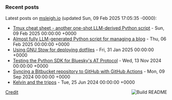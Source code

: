 ### Recent posts

<!-- blog starts -->
Latest posts on [msleigh.io](https://msleigh.io/) (updated Sun, 09 Feb 2025 17:05:35 -0000):
- [Tmux cheat sheet - another one-shot LLM-derived Python script](https://msleigh.io/blog/2025/02/09/tmux-cheat-sheet-another-one-shot-llm-derived-python-script/) - Sun, 09 Feb 2025 00:00:00 +0000
- [Almost fully LLM-generated Python script for managing a blog](https://msleigh.io/blog/2025/02/06/almost-fully-llm-generated-python-script-for-managing-a-blog/) - Thu, 06 Feb 2025 00:00:00 +0000
- [Using GNU Stow for deploying dotfiles](https://msleigh.io/blog/2025/01/31/using-gnu-stow-for-deploying-dotfiles/) - Fri, 31 Jan 2025 00:00:00 +0000
- [Testing the Python SDK for Bluesky's AT Protocol](https://msleigh.io/blog/2024/11/13/testing-the-python-sdk-for-blueskys-at-protocol/) - Wed, 13 Nov 2024 00:00:00 +0000
- [Syncing a Bitbucket repository to GitHub with GitHub Actions](https://msleigh.io/blog/2024/09/09/syncing-a-bitbucket-repository-to-github-with-github-actions/) - Mon, 09 Sep 2024 00:00:00 +0000
- [Kelvin and the tripos](https://msleigh.io/blog/2024/06/25/kelvin-and-the-tripos/) - Tue, 25 Jun 2024 00:00:00 +0000
<!-- blog ends -->

<a href="https://github.com/msleigh/msleigh/actions"><img src="https://github.com/msleigh/msleigh/actions/workflows/build.yml/badge.svg" align="right" alt="Build README"></a>
<a href="https://simonwillison.net/2020/Jul/10/self-updating-profile-readme/">Credit</a>
